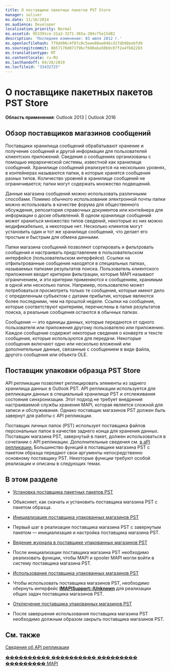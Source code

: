 ```yaml
---
title: О поставщике пакетных пакетов PST Store
manager: soliver
ms.date: 11/16/2014
ms.audience: Developer
localization_priority: Normal
ms.assetid: 953391ce-31a2-3271-365a-284cf5e15d82
description: 'Последнее изменение: 03 июля 2012 г.'
ms.openlocfilehash: 779dd96c4f07c0c5eee60ae046cd17db98eebfd9
ms.sourcegitcommit: 8657170d071f9bcf680aba50b9c07f2a4fb82283
ms.translationtype: MT
ms.contentlocale: ru-RU
ms.lasthandoff: 04/28/2019
ms.locfileid: "33432725"
---
```

# <a name="about-the-sample-wrapped-pst-store-provider"></a>О поставщике пакетных пакетов PST Store

 
  
**Область применения**: Outlook 2013 | Outlook 2016 
  
## <a name="overview-of-message-store-providers"></a>Обзор поставщиков магазинов сообщений

Поставщики хранилища сообщений обрабатывают хранение и получение сообщений и другой информации для пользователей клиентских приложений. Сведения о сообщениях организованы с помощью иерархической системы, известной как хранилище сообщений. Хранилище сообщений реализуется на нескольких уровнях, в контейнерах называются папки, в которые хранятся сообщения разных типов. Количество уровней в хранилище сообщений не ограничивается; папки могут содержать множество подвещений.
  
Данные магазина сообщений можно использовать различными способами. Помимо обычного использования электронной почты папки можно использовать в качестве форума для общественного обсуждения, репозитория справочных документов или контейнера для информации о доске объявлений. В одном хранилище сообщений может храниться множество типов сведений, некоторые из них можно модификабельно, а некоторые нет. Несколько клиентов могут установить один и тот же хранилище сообщений, что делает его простым и быстрым для обмена данными.
  
Папки магазина сообщений позволяют сортировать и фильтровать сообщения и настраивать представление в пользовательском интерфейсе (пользовательском интерфейсе). Ссылки на отфильтрованные сообщения находятся в специальных папках, называемых папками результатов поиска. Пользователь клиентского приложения вводит критерии фильтрации, которые MAPI называют ограничением, и эти критерии применяются к сообщениям, хранимым в одной или несколько папок. Например, пользователю может потребоваться просмотреть только те сообщения, которые имеют дело с определенным субъектом с датами прибытия, которые являются более последними, чем на прошлой неделе. Ссылки на сообщения, которые соответствуют критериям, перечислены в папке результатов поиска, а реальные сообщения остаются в обычных папках.
  
Сообщения — это единицы данных, которые передаются от одного пользователя или приложения другому пользователю или приложению. Каждое сообщение содержит некоторые сведения о конверте и тексте сообщения, которые используются для передачи. Некоторые сообщения включают одно или несколько вложений или дополнительные данные, связанные с сообщением в виде файла, другого сообщения или объекта OLE.
  
## <a name="the-sample-wrapped-pst-store-provider"></a>Поставщик упаковки образца PST Store

API репликации позволяет реплицировать элементы из заднего хранилища данных в Outlook PST. API репликации используется для репликации данных в специальный хранилище PST и отслеживания состояния синхронизации. Этот подход не требует внедрения настраиваемой службы хранения MAPI, которая является сложной для записи и обслуживания. Однако поставщик магазинов PST должен быть завернут для работы с API репликации.
  
Поставщик личных папок (PST) использует поставщика файлов персональных папок в качестве заднего конца для хранения данных. Поставщик магазина PST, завернутый в пакет, должен использоваться в сочетании с API репликации. Дополнительные сведения см. [в aPI репликации.](about-the-replication-api.md) Большинство функций в поставщике магазина PST с пакетом образца передают свои аргументы непосредственно основному поставщику PST. Некоторые функции требуют особой реализации и описаны в следующих темах.
  
## <a name="in-this-section"></a>В этом разделе

- [Установка поставщика пакетных пакетов PST](installing-the-sample-wrapped-pst-store-provider.md)
    
- Объясняет, как скачать и установить поставщика магазина PST с пакетом образца.
    
- [Инициализация поставщика упакованных магазинов PST](initializing-a-wrapped-pst-store-provider.md)
    
- Первый шаг в реализации поставщика магазина PST с завернутым пакетом — инициализация и настройка поставщика магазина PST.
    
- [Ведение журнала в поставщике упакованных магазинов PST](logging-on-to-a-wrapped-pst-store-provider.md)
    
- После инициализации поставщика магазина PST необходимо реализовать функции, чтобы MAPI и spooler MAPI могли войти в систему поставщика магазина PST.
    
- [Использование поставщика упакованных магазинов PST](using-a-wrapped-pst-store-provider.md)
    
- Чтобы использовать поставщика магазинов PST, необходимо обернуть интерфейс **[IMAPISupport::IUnknown](imapisupportiunknown.md)** для реализации общих задач поставщика магазинов PST. 
    
- [Отключение поставщика упакованных магазинов PST](shutting-down-a-wrapped-pst-store-provider.md)
    
- После завершения использования поставщика магазина PST необходимо должным образом закрыть поставщика магазинов PST.
    
## <a name="see-also"></a>См. также



[Сведения об API репликации](about-the-replication-api.md)
  
[���������� ���������� ��������� ��������� MAPI](developing-a-mapi-message-store-provider.md)

